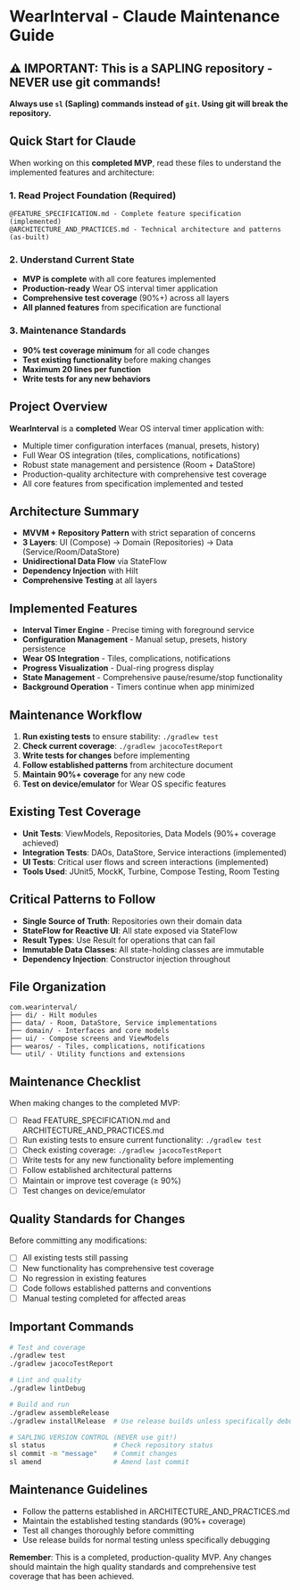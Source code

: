 # WearInterval - Claude Maintenance Guide

## ⚠️ IMPORTANT: This is a SAPLING repository - NEVER use git commands!
**Always use `sl` (Sapling) commands instead of `git`. Using git will break the repository.**

## Quick Start for Claude
When working on this **completed MVP**, read these files to understand the implemented features and architecture:

### 1. Read Project Foundation (Required)
```
@FEATURE_SPECIFICATION.md - Complete feature specification (implemented)
@ARCHITECTURE_AND_PRACTICES.md - Technical architecture and patterns (as-built)
```

### 2. Understand Current State
- **MVP is complete** with all core features implemented
- **Production-ready** Wear OS interval timer application
- **Comprehensive test coverage** (90%+) across all layers
- **All planned features** from specification are functional

### 3. Maintenance Standards
- **90% test coverage minimum** for all code changes
- **Test existing functionality** before making changes
- **Maximum 20 lines per function**
- **Write tests for any new behaviors**

## Project Overview
**WearInterval** is a **completed** Wear OS interval timer application with:
- Multiple timer configuration interfaces (manual, presets, history)
- Full Wear OS integration (tiles, complications, notifications)
- Robust state management and persistence (Room + DataStore)
- Production-quality architecture with comprehensive test coverage
- All core features from specification implemented and tested

## Architecture Summary
- **MVVM + Repository Pattern** with strict separation of concerns
- **3 Layers**: UI (Compose) → Domain (Repositories) → Data (Service/Room/DataStore)
- **Unidirectional Data Flow** via StateFlow
- **Dependency Injection** with Hilt
- **Comprehensive Testing** at all layers

## Implemented Features
- **Interval Timer Engine** - Precise timing with foreground service
- **Configuration Management** - Manual setup, presets, history persistence
- **Wear OS Integration** - Tiles, complications, notifications
- **Progress Visualization** - Dual-ring progress display
- **State Management** - Comprehensive pause/resume/stop functionality
- **Background Operation** - Timers continue when app minimized

## Maintenance Workflow
1. **Run existing tests** to ensure stability: `./gradlew test`
2. **Check current coverage**: `./gradlew jacocoTestReport`
3. **Write tests for changes** before implementing
4. **Follow established patterns** from architecture document
5. **Maintain 90%+ coverage** for any new code
6. **Test on device/emulator** for Wear OS specific features

## Existing Test Coverage
- **Unit Tests**: ViewModels, Repositories, Data Models (90%+ coverage achieved)
- **Integration Tests**: DAOs, DataStore, Service interactions (implemented)
- **UI Tests**: Critical user flows and screen interactions (implemented)
- **Tools Used**: JUnit5, MockK, Turbine, Compose Testing, Room Testing

## Critical Patterns to Follow
- **Single Source of Truth**: Repositories own their domain data
- **StateFlow for Reactive UI**: All state exposed via StateFlow
- **Result Types**: Use Result<T> for operations that can fail  
- **Immutable Data Classes**: All state-holding classes are immutable
- **Dependency Injection**: Constructor injection throughout

## File Organization
```
com.wearinterval/
├── di/ - Hilt modules
├── data/ - Room, DataStore, Service implementations
├── domain/ - Interfaces and core models
├── ui/ - Compose screens and ViewModels
├── wearos/ - Tiles, complications, notifications
└── util/ - Utility functions and extensions
```

## Maintenance Checklist
When making changes to the completed MVP:

- [ ] Read FEATURE_SPECIFICATION.md and ARCHITECTURE_AND_PRACTICES.md
- [ ] Run existing tests to ensure current functionality: `./gradlew test`
- [ ] Check existing coverage: `./gradlew jacocoTestReport`
- [ ] Write tests for any new functionality before implementing
- [ ] Follow established architectural patterns
- [ ] Maintain or improve test coverage (≥ 90%)
- [ ] Test changes on device/emulator

## Quality Standards for Changes
Before committing any modifications:
- [ ] All existing tests still passing
- [ ] New functionality has comprehensive test coverage
- [ ] No regression in existing features
- [ ] Code follows established patterns and conventions
- [ ] Manual testing completed for affected areas

## Important Commands
```bash
# Test and coverage
./gradlew test
./gradlew jacocoTestReport

# Lint and quality
./gradlew lintDebug

# Build and run
./gradlew assembleRelease
./gradlew installRelease  # Use release builds unless specifically debugging

# SAPLING VERSION CONTROL (NEVER use git!)
sl status                 # Check repository status
sl commit -m "message"    # Commit changes
sl amend                  # Amend last commit
```

## Maintenance Guidelines
- Follow the patterns established in ARCHITECTURE_AND_PRACTICES.md
- Maintain the established testing standards (90%+ coverage)
- Test all changes thoroughly before committing
- Use release builds for normal testing unless specifically debugging

**Remember**: This is a completed, production-quality MVP. Any changes should maintain the high quality standards and comprehensive test coverage that has been achieved.